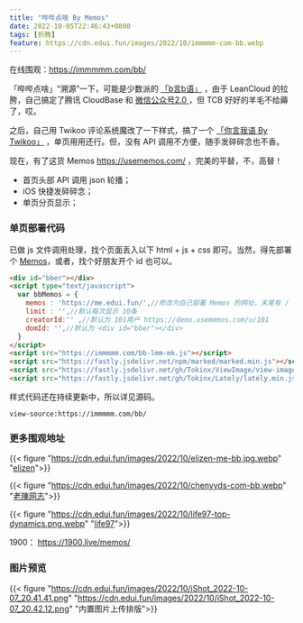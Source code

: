 ```yaml
---
title: "哔哔点啥 By Memos"
date: 2022-10-05T22:46:43+0800
tags: [折腾]
feature: https://cdn.edui.fun/images/2022/10/immmmm-com-bb.webp
---
```


在线围观：<https://immmmm.com/bb/>

「哔哔点啥」“溯源”一下，可能是少数派的 [「b言b语」](https://sspai.com/post/60024) ，由于 LeanCloud 的拉胯，自己搞定了腾讯 CloudBase 和 [微信公众号2.0 ](https://immmmm.com/bb-by-wechat-pro/) ，但 TCB 好好的羊毛不给薅了，哎。

之后，自己用 Twikoo 评论系统魔改了一下样式，搞了一个 [「你言我语 By Twikoo」](https://immmmm.com/talk/) ，单页用用还行。但，没有 API 调用不方便，随手发碎碎念也不香。

<!--more-->

现在，有了这货 Memos <https://usememos.com/> ，完美的平替，不，高替！

- 首页头部 API 调用 json 轮播；
- iOS 快捷发碎碎念；
- 单页分页显示；

### 单页部署代码

已做 js 文件调用处理，找个页面丢入以下 html + js + css 即可。当然，得先部署个 [Memos](https://immmmm.com/hi-memos/)，或者，找个好朋友开个 id 也可以。

```html
<div id="bber"></div>
<script type="text/javascript">
  var bbMemos = {
    memos : 'https://me.edui.fun/',//修改为自己部署 Memos 的网址，末尾有 / 斜杠
    limit : '',//默认每次显示 10条 
    creatorId:'' ,//默认为 101用户 https://demo.usememos.com/u/101
    domId: '',//默认为 <div id="bber"></div>
  }
</script>
<script src="https://immmmm.com/bb-lmm-mk.js"></script>
<script src="https://fastly.jsdelivr.net/npm/marked/marked.min.js"></script>
<script src="https://fastly.jsdelivr.net/gh/Tokinx/ViewImage/view-image.min.js"></script>
<script src="https://fastly.jsdelivr.net/gh/Tokinx/Lately/lately.min.js"></script>
```

样式代码还在持续更新中，所以详见源码。

```
view-source:https://immmmm.com/bb/
```


### 更多围观地址

{{< figure "https://cdn.edui.fun/images/2022/10/elizen-me-bb.jpg.webp" "<a target='_blank' href='https://elizen.me/bb/'>elizen</a>">}}

{{< figure "https://cdn.edui.fun/images/2022/10/chenyyds-com-bb.webp" "<a target='_blank' href='https://chenyyds.com/bb'>老陳网志</a>">}}

{{< figure "https://cdn.edui.fun/images/2022/10/life97-top-dynamics.png.webp" "<a target='_blank' href='https://life97.top/Dynamics.html'>life97</a>">}}

1900： <https://1900.live/memos/>

### 图片预览

{{< figure "https://cdn.edui.fun/images/2022/10/iShot_2022-10-07_20.41.41.png" "https://cdn.edui.fun/images/2022/10/iShot_2022-10-07_20.42.12.png" "内置图片上传排版">}}

